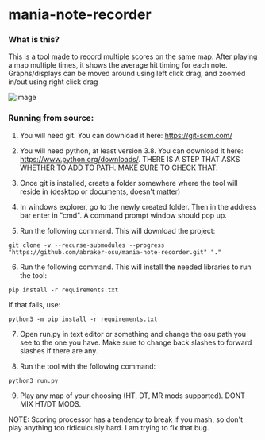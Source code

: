 # mania-note-recorder

### What is this?

This is a tool made to record multiple scores on the same map. After playing a map multiple times, it shows the average hit timing for each note. Graphs/displays can be moved around using left click drag, and zoomed in/out using right click drag

![image](https://github.com/abraker-osu/mania-note-recorder/assets/4358724/75439695-c25a-4f63-864a-2cbeb215498b)

### Running from source:

1. You will need git. You can download it here: https://git-scm.com/

2. You will need python, at least version 3.8. You can download it here: https://www.python.org/downloads/. THERE IS A STEP THAT ASKS WHETHER TO ADD TO PATH. MAKE SURE TO CHECK THAT.

3. Once git is installed, create a folder somewhere where the tool will reside in (desktop or documents, doesn't matter)

4. In windows explorer, go to the newly created folder. Then in the address bar enter in "cmd". A command prompt window should pop up.

5. Run the following command. This will download the project:
```
git clone -v --recurse-submodules --progress "https://github.com/abraker-osu/mania-note-recorder.git" "."
```

6. Run the following command. This will install the needed libraries to run the tool:
```
pip install -r requirements.txt
```
If that fails, use:
```
python3 -m pip install -r requirements.txt
```

7. Open run.py in text editor or something and change the osu path you see to the one you have. Make sure to change back slashes to forward slashes if there are any.

8. Run the tool with the following command:
```
python3 run.py
```

9. Play any map of your choosing (HT, DT, MR mods supported). DONT MIX HT/DT MODS.

NOTE: Scoring processor has a tendency to break if you mash, so don't play anything too ridiculously hard. I am trying to fix that bug.
